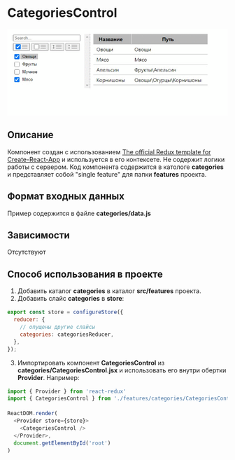 # CategoriesControl

![](CategoriesControl.gif)

## Описание

Компонент создан с использованием [The official Redux template for Create-React-App](https://github.com/reduxjs/cra-template-redux) и используется в его контексете. Не содержит логики работы с сервером. Код компонента содержится в катологе **categories** и представляет собой "single feature" для папки **features** проекта.

## Формат входных данных

Пример содержится в файле **categories/data.js**

## Зависимости 

Отсутствуют

## Способ использования в проекте

1. Добавить каталог **categories** в каталог **src/features** проекта. 
2. Добавить слайс **categories** в **store**:
```javascript
export const store = configureStore({
  reducer: {
    // опущены другие слайсы
    categories: categoriesReducer,
  },
});
```
3. Импортировать компонент **CategoriesControl** из **categories/CategoriesControl.jsx** и использовать его внутри обертки **Provider**. Например:
```javascript
import { Provider } from 'react-redux'
import { CategoriesControl } from './features/categories/CategoriesControl'

ReactDOM.render(
  <Provider store={store}>
    <CategoriesControl />
  </Provider>,
  document.getElementById('root')
)
```
